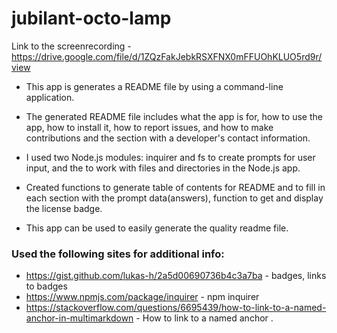 # jubilant-octo-lamp

Link to the screenrecording - https://drive.google.com/file/d/1ZQzFakJebkRSXFNX0mFFUOhKLUO5rd9r/view

* This app is generates a README file by using a command-line application.

* The generated README file includes what the app is for, how to use the app, how to install it, how to report issues, and how to make contributions and the section with a developer's contact information.

- I used two Node.js modules: inquirer and fs to create prompts for user input, and the to work with files and directories in the Node.js app.

- Created functions to generate table of contents for README and to fill in each section with the prompt data(answers), function to get and display the license badge.

- This app can be used to easily generate the quality readme file.


### Used the following sites for additional info:

- https://gist.github.com/lukas-h/2a5d00690736b4c3a7ba - badges, links to badges
- https://www.npmjs.com/package/inquirer - npm inquirer
- https://stackoverflow.com/questions/6695439/how-to-link-to-a-named-anchor-in-multimarkdown - How to link to a named anchor .